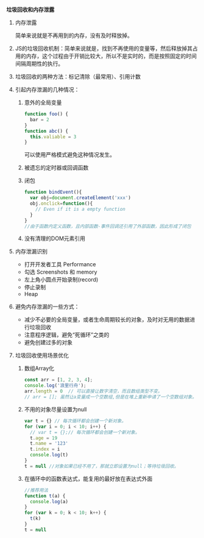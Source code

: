 **垃圾回收和内存泄露**

1. 内存泄露

   简单来说就是不再用到的内存，没有及时释放掉。

2. JS的垃圾回收机制：简单来说就是，找到不再使用的变量等，然后释放掉其占用的内存，这个过程由于开销比较大，所以不是实时的，而是按照固定的时间间隔周期性的执行。
3. 垃圾回收的两种方法：标记清除（最常用）、引用计数

4. 引起内存泄漏的几种情况：

   1. 意外的全局变量

      ```javascript
      function foo() {
        bar = 2
      }
      function abc() {
        this.valiable = 3
      }
      ```

      可以使用严格模式避免这种情况发生。

   2. 被遗忘的定时器或回调函数

   3. 闭包

      ```javascript
      function bindEvent(){
        var obj=document.createElement('xxx')
        obj.onclick=function(){
          // Even if it is a empty function
        }
      }
      //由于函数内定义函数，且内部函数-事件回调还引用了外部函数，因此形成了闭包
      ```

   4. 没有清理的DOM元素引用

5. 内存泄漏识别
   - 打开开发者工具 Performance
   - 勾选 Screenshots 和 memory
   - 左上角小圆点开始录制(record)
   - 停止录制
   - Heap
6. 避免内存泄漏的一些方式：
   - 减少不必要的全局变量，或者生命周期较长的对象，及时对无用的数据进行垃圾回收
   - 注意程序逻辑，避免“死循环”之类的
   - 避免创建过多的对象

7. 垃圾回收使用场景优化

   1. 数组Array化

      ```javascript
      const arr = [1, 2, 3, 4];
      console.log('浪里行舟');
      arr.length = 0  // 可以直接让数字清空，而且数组类型不变。
      // arr = []; 虽然让a变量成一个空数组,但是在堆上重新申请了一个空数组对象。
      ```

   2. 不用的对象尽量设置为null

      ```javascript
      var t = {} // 每次循环都会创建一个新对象。
      for (var i = 0; i < 10; i++) {
        // var t = {};// 每次循环都会创建一个新对象。
        t.age = 19
        t.name = '123'
        t.index = i
        console.log(t)
      }
      t = null //对象如果已经不用了，那就立即设置为null；等待垃圾回收。
      ```

   3. 在循环中的函数表达式，能复用的最好放在表达式外面

      ```javascript
      //推荐用法
      function t(a) {
        console.log(a)
      }
      for (var k = 0; k < 10; k++) {
        t(k)
      }
      t = null
      ```

      